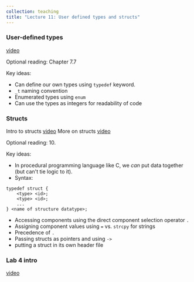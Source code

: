 ```yaml
---
collection: teaching
title: "Lecture 11: User defined types and structs"
---
```


### User-defined types
[video](https://youtu.be/uujZ4KSDA0A)

Optional reading: Chapter 7.7

Key ideas:
* Can define our own types using `typedef` keyword.
* `_t` naming convention
* Enumerated types using `enum`
* Can use the types as integers for readability of code

### Structs
Intro to  structs [video](https://youtu.be/V9dXeYfcVa4)
More on structs [video](https://youtu.be/6CsmXcQl61w)

Optional reading: 10.

Key ideas:
* In procedural programming language like C, we *can* put data together (but
	can't tie logic to it). 
* Syntax:
```
typedef struct {
	<type> <id>;
	<type> <id>;
	...
} <name of structure datatype>;
```
* Accessing components using the direct component selection operator `.` 
* Assigning component values using `=` vs. `strcpy` for strings
* Precedence of `.`
* Passing structs as pointers and using `->` 
* putting a struct in its own header file

### Lab 4 intro

[video](https://youtu.be/8LDCCBVz0oU)
